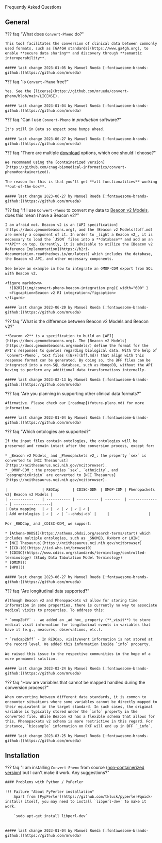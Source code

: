 Frequently Asked Questions

## General

??? faq "What does `Convert-Pheno` do?"

    This tool facilitates the conversion of clinical data between commonly used formats, such as [GA4GH standards](https://www.ga4gh.org), to enable **secure data sharing** and discovery through **semantic interoperability**.

    ##### last change 2023-01-05 by Manuel Rueda [:fontawesome-brands-github:](https://github.com/mrueda)

??? faq "Is `Convert-Pheno` free?"

    Yes. See the [license](https://github.com/mrueda/convert-pheno/blob/main/LICENSE).

    ##### last change 2023-01-04 by Manuel Rueda [:fontawesome-brands-github:](https://github.com/mrueda)

??? faq "Can I use `Convert-Pheno` in _production_ software?"

    It's still in Beta so expect some bumps ahead.

    ##### last change 2023-06-27 by Manuel Rueda [:fontawesome-brands-github:](https://github.com/mrueda)

??? faq "There are multiple [download](download-and-installation.md) options, which one should I choose?"

    We recommend using the [containerized version](https://github.com/cnag-biomedical-informatics/convert-pheno#containerized).
 
    The reason for this is that you'll get **all functionalities** working **out-of-the-box**.
 
    ##### last change 2023-06-27 by Manuel Rueda [:fontawesome-brands-github:](https://github.com/mrueda)

??? faq "If I use `Convert-Pheno` to convert my data to [Beacon v2 Models](bff.md), does this mean I have a Beacon v2?"

    I am afraid not. Beacon v2 is an [API specification](https://docs.genomebeacons.org), and the [Beacon v2 Models](bff.md) are merely a component of it. In order to _light a Beacon v2_, it is necessary to load the `JSON` files into a **database** and add an an **API** on top. Currently, it is advisable to utilize the [Beacon v2 Reference Implementation](https://b2ri-documentation.readthedocs.io/en/latest) which includes the database, the Beacon v2 API, and other necessary components.

    See below an example in how to integrate an OMOP-CDM export from SQL with Beacon v2.

    <figure markdown>
      ![B2RI](img/convert-pheno-beacon-integration.png){ width="600" }
      <figcaption>Beacon v2 RI integration</figcaption>
    </figure>

    ##### last change 2023-06-20 by Manuel Rueda [:fontawesome-brands-github:](https://github.com/mrueda)

??? faq "What is the difference between Beacon v2 Models and Beacon v2?"

    **Beacon v2** is a specification to build an [API](https://docs.genomebeacons.org). The [Beacon v2 Models](https://docs.genomebeacons.org/models/) define the format for the API's responses to queries regarding biological data. With the help of `Convert-Pheno`, text files ([BFF](bff.md)) that align with this response format can be generated. By doing so, the BFF files can be integrated into a non-SQL database, such as MongoDB, without the API having to perform any additional data transformations internally.

    ##### last change 2023-02-13 by Manuel Rueda [:fontawesome-brands-github:](https://github.com/mrueda)

??? faq "Are you planning in supporting other clinical data formats?"

    Afirmative. Please check our [roadmap](future-plans.md) for more information.

    ##### last change 2023-01-04 by Manuel Rueda [:fontawesome-brands-github:](https://github.com/mrueda)

??? faq "Which ontologies are supported?"

    If the input files contain ontologies, the ontologies will be preserved and remain intact after the conversion process, except for:

    * _Beacon v2 Models_ and _Phenopackets v2_: the property `sex` is converted to [NCI Thesaurust](https://ncithesaurus.nci.nih.gov/ncitbrowser).
    * _OMOP-CDM_: the properties `sex`, `ethnicity`, and `geographicOrigin` are converted to [NCI Thesaurus](https://ncithesaurus.nci.nih.gov/ncitbrowser).

    |                | REDCap      | CDISC-ODM  | OMOP-CDM | Phenopackets v2| Beacon v2 Models |
    | -----------    | ----------- | ---------- | -------  | -------------- | -----------------|
    | Data mapping   | ✓ |  ✓ | ✓ | ✓ | ✓ |
    | Add ontologies | ✓ |  ✓ | `--ohdsi-db` |     |                  |

    For _REDCap_ and _CDISC-ODM_ we support:

    * [Athena-OHDSI](https://athena.ohdsi.org/search-terms/start) which includes multiple ontologies, such as _SNOMED, RxNorm or LOINC_
    * [NCI Thesaurus](https://ncithesaurus.nci.nih.gov/ncitbrowser)
    * [ICD-10](https://icd.who.int/browse10)
    * [CDISC](https://www.cdisc.org/standards/terminology/controlled-terminology) (Study Data Tabulation Model Terminology)
    * [OMIM]()
    * [HPO]()

    ##### last change 2023-06-27 by Manuel Rueda [:fontawesome-brands-github:](https://github.com/mrueda)

??? faq "Are longitudinal data supported?"

    Although Beacon v2 and Phenopackets v2 allow for storing time information in some properties, there is currently no way to associate medical visits to properties. To address this:

    * `omop2bff` -  we added an _ad hoc_ property (**_visit**) to store medical visit information for longitudinal events in variables that have it (e.g., measures, observations, etc.).

    * `redcap2bff` - In REDCap, visit/event information is not stored at the record level. We added this information inside `info` property.

    We raised this issue to the respective communities in the hope of a more permanent solution.

    ##### last change 2023-03-24 by Manuel Rueda [:fontawesome-brands-github:](https://github.com/mrueda)

??? faq "How are variables that cannot be mapped handled during the conversion process?"

    When converting between different data standards, it is common to encounter situations where some variables cannot be directly mapped to their equivalent in the target standard. In such cases, the original variable is typically stored under the `info` property in the converted file. While Beacon v2 has a flexible schema that allows for this, Phenopackets v2 schema is more restrictive in this regard. For instance, `biosample` information on PXF will end up in BFF `_info`.

    ##### last change 2023-03-25 by Manuel Rueda [:fontawesome-brands-github:](https://github.com/mrueda)

## Installation

??? faq "I am installing `Convert-Pheno` from source ([non-containerized version](https://github.com/cnag-biomedical-informatics/convert-pheno#non-containerized)) but I can't make it work. Any suggestions?"

    #### Problems with Python / PyPerler

    !!! Failure "About PyPerler installation"
        Apart from [PypPerler](https://github.com/tkluck/pyperler#quick-install) itself, you may need to install `libperl-dev` to make it work.

        `sudo apt-get install libperl-dev`


    ##### last change 2023-01-04 by Manuel Rueda [:fontawesome-brands-github:](https://github.com/mrueda)
